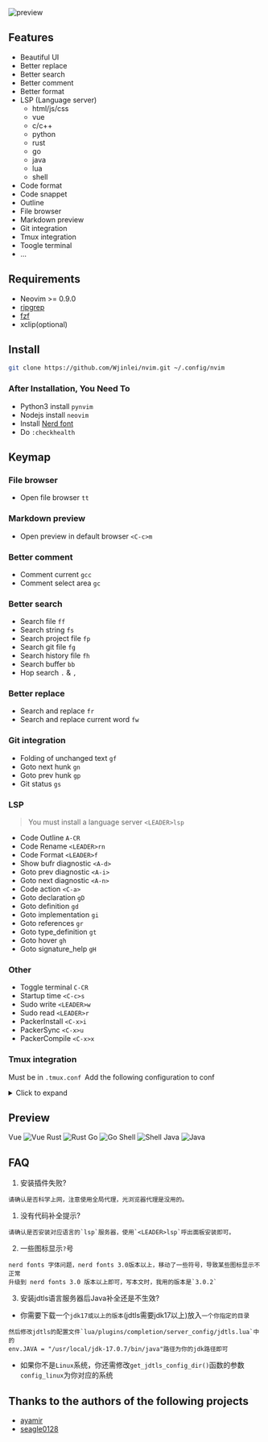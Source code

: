![preview](./screenshot/preview.png)

## Features
- Beautiful UI
- Better replace
- Better search
- Better comment
- Better format
- LSP (Language server)
  - html/js/css
  - vue
  - c/c++
  - python
  - rust
  - go
  - java
  - lua
  - shell
- Code format
- Code snappet
- Outline
- File browser
- Markdown preview
- Git integration
- Tmux integration
- Toogle terminal
- ...

## Requirements
- Neovim >= 0.9.0
- [ripgrep](https://github.com/BurntSushi/ripgrep)
- [fzf](https://github.com/junegunn/fzf)
- xclip(optional)

## Install
```sh
git clone https://github.com/Wjinlei/nvim.git ~/.config/nvim
```
### After Installation, You Need To
  - Python3 install `pynvim`
  - Nodejs install `neovim`
  - Install [Nerd font](https://www.nerdfonts.com/)
  - Do `:checkhealth`

## Keymap
### File browser
  - Open file browser `tt`
### Markdown preview
  - Open preview in default browser `<C-c>m` 
### Better comment
  - Comment current `gcc`
  - Comment select area `gc`
### Better search
  - Search file `ff`
  - Search string `fs`
  - Search project file `fp`
  - Search git file `fg`
  - Search history file `fh`
  - Search buffer `bb`
  - Hop search `.` & `,`
### Better replace
  - Search and replace `fr`
  - Search and replace current word `fw`
### Git integration
  - Folding of unchanged text `gf`
  - Goto next hunk `gn`
  - Goto prev hunk `gp`
  - Git status `gs`
### LSP
> You must install a language server `<LEADER>lsp`
  - Code Outline `A-CR`
  - Code Rename `<LEADER>rn`
  - Code Format `<LEADER>f`
  - Show bufr diagnostic `<A-d>`
  - Goto prev diagnostic `<A-i>`
  - Goto next diagnostic `<A-n>`
  - Code action `<C-a>`
  - Goto declaration `gD`
  - Goto definition `gd`
  - Goto implementation `gi`
  - Goto references `gr`
  - Goto type_definition `gt`
  - Goto hover `gh`
  - Goto signature_help `gH`
### Other
  - Toggle terminal `C-CR`
  - Startup time `<C-c>s`
  - Sudo write `<LEADER>w`
  - Sudo read `<LEADER>r`
  - PackerInstall `<C-x>i`
  - PackerSync `<C-x>u`
  - PackerCompile `<C-x>x`

### Tmux integration 
Must be in `.tmux.conf `Add the following configuration to conf

<details>
  <summary>Click to expand</summary>

```sh
is_vim="ps -o state= -o comm= -t '#{pane_tty}' | grep -iqE '^[^TXZ ]+ +(\\S+\\/)?g?(view|n?vim?x?)(diff)?$'"

bind-key -n 'M-h' if-shell "$is_vim" 'send-keys M-h' { if -F '#{pane_at_left}' '' 'select-pane -L' }
bind-key -n 'M-j' if-shell "$is_vim" 'send-keys M-j' { if -F '#{pane_at_bottom}' '' 'select-pane -D' }
bind-key -n 'M-k' if-shell "$is_vim" 'send-keys M-k' { if -F '#{pane_at_top}' '' 'select-pane -U' }
bind-key -n 'M-l' if-shell "$is_vim" 'send-keys M-l' { if -F '#{pane_at_right}' '' 'select-pane -R' }

bind-key -T copy-mode-vi 'M-h' if -F '#{pane_at_left}' '' 'select-pane -L'
bind-key -T copy-mode-vi 'M-j' if -F '#{pane_at_bottom}' '' 'select-pane -D'
bind-key -T copy-mode-vi 'M-k' if -F '#{pane_at_top}' '' 'select-pane -U'
bind-key -T copy-mode-vi 'M-l' if -F '#{pane_at_right}' '' 'select-pane -R'

bind -n 'Left' if-shell "$is_vim" 'send-keys Left' 'resize-pane -L 1'
bind -n 'Down' if-shell "$is_vim" 'send-keys Down' 'resize-pane -D 1'
bind -n 'Up' if-shell "$is_vim" 'send-keys Up' 'resize-pane -U 1'
bind -n 'Right' if-shell "$is_vim" 'send-keys Right' 'resize-pane -R 1'

bind-key -T copy-mode-vi Left resize-pane -L 1
bind-key -T copy-mode-vi Down resize-pane -D 1
bind-key -T copy-mode-vi Up resize-pane -U 1
bind-key -T copy-mode-vi Right resize-pane -R 1
```

</details>

## Preview
Vue
![Vue](./screenshot/preview_000.png)
Rust
![Rust](./screenshot/preview_001.png)
Go
![Go](./screenshot/preview_002.png)
Shell
![Shell](./screenshot/preview_003.png)
Java
![Java](./screenshot/preview_004.png)

## FAQ
1. 安装插件失败?
```
请确认是否科学上网，注意使用全局代理，光浏览器代理是没用的。
```

1. 没有代码补全提示?
```
请确认是否安装对应语言的`lsp`服务器，使用`<LEADER>lsp`呼出面板安装即可。
```

2. 一些图标显示`?`号
```
nerd fonts 字体问题，nerd fonts 3.0版本以上，移动了一些符号，导致某些图标显示不正常
升级到 nerd fonts 3.0 版本以上即可，写本文时，我用的版本是`3.0.2`
```

3. 安装jdtls语言服务器后Java补全还是不生效?
- 你需要下载一个`jdk17或以上的版本`(jdtls需要jdk17以上)放入`一个你指定的目录`  
```
然后修改jdtls的配置文件`lua/plugins/completion/server_config/jdtls.lua`中的 
env.JAVA = "/usr/local/jdk-17.0.7/bin/java"路径为你的jdk路径即可  
```
- 如果你不是`Linux`系统，你还需修改`get_jdtls_config_dir()`函数的参数`config_linux`为你对应的系统

## Thanks to the authors of the following projects
- [ayamir](https://github.com/ayamir/nvimdots)
- [seagle0128](https://github.com/seagle0128/.emacs.d)
